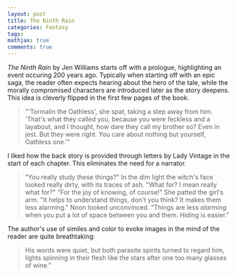 ```yaml
---
layout: post
title: The Ninth Rain 
categories: Fantasy
tags:
mathjax: true
comments: true
---
```


*The Ninth Rain* by Jen Williams starts off with a prologue, highlighting an event occuring 200 years ago. Typically when starting off with an epic saga, the reader often expects hearing about the hero of the tale, while the morally compromised characters are introduced later as the story deepens. This idea is cleverly flipped in the first few pages of the book.

>"'Tormalin the Oathless', she spat, taking a step away from him. 'That's what they called you, because you were feckless and a layabout, and I thought, how dare they call my brother so? Even in jest. But they were right. You care about nothing but yourself, Oathless one.'"


I liked how the back story is provided through letters by Lady Vintage in the start of each chapter. This eliminates the need for a narrator.

> "You really study these things?" In the dim light the witch's face looked really dirty, with its traces of ash. "What for? I mean really what for?"
"For the joy of knowing, of course!" She patted the girl's arm. "It helps to understand things, don't you think? It makes them less alarming."
Noon looked unconvinced. "Things are less *alarming* when you put a lot of space between you and them. Hiding is easier."

The author's use of similes and color to evoke images in the mind of the reader are quite breathtaking:

>His words were quiet, but both parasite spirits turned to regard him, lights spinning in their flesh like the stars after one too many glasses of wine."

